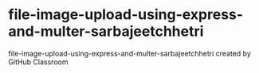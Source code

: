 # file-image-upload-using-express-and-multer-sarbajeetchhetri
file-image-upload-using-express-and-multer-sarbajeetchhetri created by GitHub Classroom
